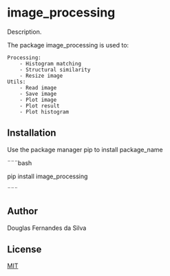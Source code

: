 # image_processing

Description.

The package image_processing is used to:

    Processing:
        - Histogram matching
        - Structural similarity
        - Resize image
    Utils:
        - Read image
        - Save image
        - Plot image
        - Plot result
        - Plot histogram

## Installation

Use the package manager pip to install package_name

¨¨¨bash

pip install image_processing

¨¨¨

## Author

Douglas Fernandes da Silva

## License

[MIT](https://choosealicense.com/licenses/mit/)
